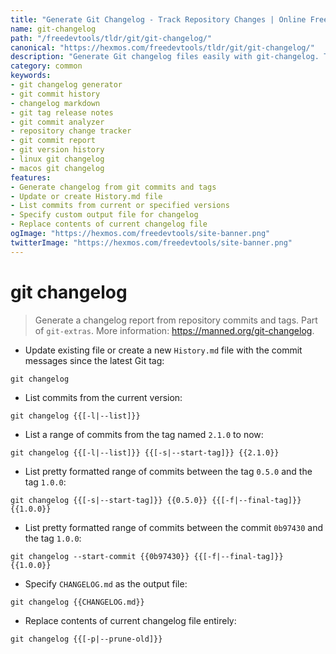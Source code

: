 ```yaml
---
title: "Generate Git Changelog - Track Repository Changes | Online Free DevTools by Hexmos"
name: git-changelog
path: "/freedevtools/tldr/git/git-changelog/"
canonical: "https://hexmos.com/freedevtools/tldr/git/git-changelog/"
description: "Generate Git changelog files easily with git-changelog. Track repository commits and tags for release notes creation. Free online tool, no registration required."
category: common
keywords:
- git changelog generator
- git commit history
- changelog markdown
- git tag release notes
- git commit analyzer
- repository change tracker
- git commit report
- git version history
- linux git changelog
- macos git changelog
features:
- Generate changelog from git commits and tags
- Update or create History.md file
- List commits from current or specified versions
- Specify custom output file for changelog
- Replace contents of current changelog file
ogImage: "https://hexmos.com/freedevtools/site-banner.png"
twitterImage: "https://hexmos.com/freedevtools/site-banner.png"
---
```


# git changelog

> Generate a changelog report from repository commits and tags.
> Part of `git-extras`.
> More information: <https://manned.org/git-changelog>.

- Update existing file or create a new `History.md` file with the commit messages since the latest Git tag:

`git changelog`

- List commits from the current version:

`git changelog {{[-l|--list]}}`

- List a range of commits from the tag named `2.1.0` to now:

`git changelog {{[-l|--list]}} {{[-s|--start-tag]}} {{2.1.0}}`

- List pretty formatted range of commits between the tag `0.5.0` and the tag `1.0.0`:

`git changelog {{[-s|--start-tag]}} {{0.5.0}} {{[-f|--final-tag]}} {{1.0.0}}`

- List pretty formatted range of commits between the commit `0b97430` and the tag `1.0.0`:

`git changelog --start-commit {{0b97430}} {{[-f|--final-tag]}} {{1.0.0}}`

- Specify `CHANGELOG.md` as the output file:

`git changelog {{CHANGELOG.md}}`

- Replace contents of current changelog file entirely:

`git changelog {{[-p|--prune-old]}}`
